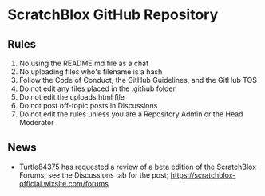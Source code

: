 # ScratchBlox GitHub Repository

## Rules
1. No using the README.md file as a chat
2. No uploading files who's filename is a hash
3. Follow the Code of Conduct, the GitHub Guidelines, and the GitHub TOS
4. Do not edit any files placed in the .github folder
5. Do not edit the uploads.html file
6. Do not post off-topic posts in Discussions
7. Do not edit the rules unless you are a Repository Admin or the Head Moderator

## News
- Turtle84375 has requested a review of a beta edition of the ScratchBlox Forums; see the Discussions tab for the post; https://scratchblox-official.wixsite.com/forums
